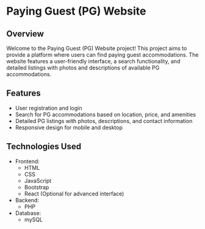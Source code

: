 # Paying Guest (PG) Website

## Overview
Welcome to the Paying Guest (PG) Website project! This project aims to provide a platform where users can find  paying guest accommodations. The website features a user-friendly interface, a search functionality, and detailed listings with photos and descriptions of available PG accommodations.

## Features
- User registration and login
- Search for PG accommodations based on location, price, and amenities
- Detailed PG listings with photos, descriptions, and contact information
- Responsive design for mobile and desktop

## Technologies Used
- Frontend:
  - HTML
  - CSS
  - JavaScript
  - Bootstrap
  - React (Optional for advanced interface)
- Backend:
  - PHP
- Database:
  - mySQL
